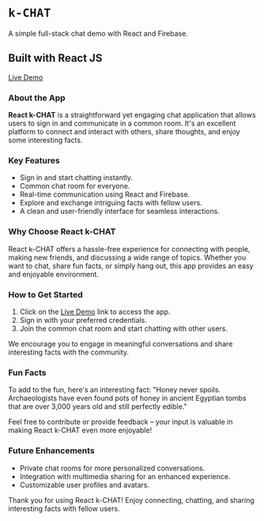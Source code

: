 # `k-CHAT`

A simple full-stack chat demo with React and Firebase.

## Built with React JS

[Live Demo](https://koushik.stsltd.in/k-chat)

### About the App

**React k-CHAT** is a straightforward yet engaging chat application that allows users to sign in and communicate in a common room. It's an excellent platform to connect and interact with others, share thoughts, and enjoy some interesting facts.

### Key Features

- Sign in and start chatting instantly.
- Common chat room for everyone.
- Real-time communication using React and Firebase.
- Explore and exchange intriguing facts with fellow users.
- A clean and user-friendly interface for seamless interactions.

### Why Choose React k-CHAT

React k-CHAT offers a hassle-free experience for connecting with people, making new friends, and discussing a wide range of topics. Whether you want to chat, share fun facts, or simply hang out, this app provides an easy and enjoyable environment.

### How to Get Started

1. Click on the [Live Demo](https://koushik.stsltd.in/k-chat) link to access the app.
2. Sign in with your preferred credentials.
3. Join the common chat room and start chatting with other users.

We encourage you to engage in meaningful conversations and share interesting facts with the community.

### Fun Facts

To add to the fun, here's an interesting fact: "Honey never spoils. Archaeologists have even found pots of honey in ancient Egyptian tombs that are over 3,000 years old and still perfectly edible."

Feel free to contribute or provide feedback – your input is valuable in making React k-CHAT even more enjoyable!

### Future Enhancements

- Private chat rooms for more personalized conversations.
- Integration with multimedia sharing for an enhanced experience.
- Customizable user profiles and avatars.

Thank you for using React k-CHAT! Enjoy connecting, chatting, and sharing interesting facts with fellow users.
